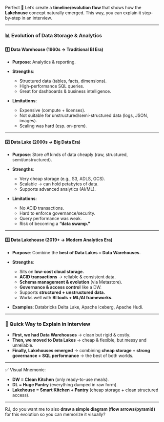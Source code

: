 Perfect 🚀 Let’s create a **timeline/evolution flow** that shows how the **Lakehouse** concept naturally emerged. This way, you can explain it step-by-step in an interview.

---

### 📊 Evolution of Data Storage & Analytics

#### 1️⃣ Data Warehouse (1960s → Traditional BI Era)

* **Purpose**: Analytics & reporting.
* **Strengths**:

  * Structured data (tables, facts, dimensions).
  * High-performance SQL queries.
  * Great for dashboards & business intelligence.
* **Limitations**:

  * Expensive (compute + licenses).
  * Not suitable for unstructured/semi-structured data (logs, JSON, images).
  * Scaling was hard (esp. on-prem).

---

#### 2️⃣ Data Lake (2000s → Big Data Era)

* **Purpose**: Store *all* kinds of data cheaply (raw, structured, semi/unstructured).
* **Strengths**:

  * Very cheap storage (e.g., S3, ADLS, GCS).
  * Scalable → can hold petabytes of data.
  * Supports advanced analytics (AI/ML).
* **Limitations**:

  * No ACID transactions.
  * Hard to enforce governance/security.
  * Query performance was weak.
  * Risk of becoming a **“data swamp.”**

---

#### 3️⃣ Data Lakehouse (2019+ → Modern Analytics Era)

* **Purpose**: Combine the **best of Data Lakes + Data Warehouses.**
* **Strengths**:

  * Sits on **low-cost cloud storage.**
  * **ACID transactions** → reliable & consistent data.
  * **Schema management & evolution** (via Metastore).
  * **Governance & access control** like a DW.
  * Supports **structured + unstructured data.**
  * Works well with **BI tools + ML/AI frameworks.**
* **Examples**: Databricks Delta Lake, Apache Iceberg, Apache Hudi.

---

### 🧠 Quick Way to Explain in Interview

* **First, we had Data Warehouses** → clean but rigid & costly.
* **Then, we moved to Data Lakes** → cheap & flexible, but messy and unreliable.
* **Finally, Lakehouses emerged** → combining **cheap storage + strong governance + SQL performance** → the best of both worlds.

---

✅ Visual Mnemonic:

* **DW = Clean Kitchen** (only ready-to-use meals).
* **DL = Huge Pantry** (everything dumped in raw form).
* **Lakehouse = Smart Kitchen + Pantry** (cheap storage + clean structured access).

---

RJ, do you want me to also **draw a simple diagram (flow arrows/pyramid)** for this evolution so you can memorize it visually?

